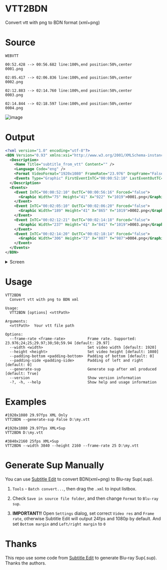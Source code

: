 # VTT2BDN
Convert vtt with png to BDN format (xml+png)

# Source
```
WEBVTT

00:52.428 --> 00:56.682 line:100%,end position:50%,center
0001.png

02:05.417 --> 02:06.836 line:100%,end position:50%,center
0002.png

02:12.883 --> 02:14.760 line:100%,end position:50%,center
0003.png

02:14.844 --> 02:18.597 line:100%,end position:50%,center
0004.png
```

![image](https://user-images.githubusercontent.com/20772925/132946179-e52f388c-93f5-46b0-ae9a-11058891f09a.png)


# Output
```xml
<?xml version="1.0" encoding="utf-8"?>
<BDN Version="0.93" xmlns:xsi="http://www.w3.org/2001/XMLSchema-instance" xsi:noNamespaceSchemaLocation="BD-03-006-0093b BDN File Format.xsd">
  <Description>
    <Name Title="subtitle_from_vtt" Content="" />
    <Language Code="eng" />
    <Format VideoFormat="1920x1080" FrameRate="23.976" DropFrame="False" />
    <Events Type="Graphic" FirstEventInTC="00:00:52:10" LastEventOutTC="00:02:18:14" NumberofEvents="4" />
  </Description>
  <Events>
    <Event InTC="00:00:52:10" OutTC="00:00:56:16" Forced="false">
      <Graphic Width="75" Height="41" X="922" Y="1019">0001.png</Graphic>
    </Event>
    <Event InTC="00:02:05:10" OutTC="00:02:06:20" Forced="false">
      <Graphic Width="189" Height="41" X="865" Y="1019">0002.png</Graphic>
    </Event>
    <Event InTC="00:02:12:21" OutTC="00:02:14:18" Forced="false">
      <Graphic Width="237" Height="41" X="841" Y="1019">0003.png</Graphic>
    </Event>
    <Event InTC="00:02:14:20" OutTC="00:02:18:14" Forced="false">
      <Graphic Width="306" Height="73" X="807" Y="987">0004.png</Graphic>
    </Event>
  </Events>
</BDN>
```

<details>
<summary>Screen</summary>

![image](https://user-images.githubusercontent.com/20772925/132946140-2ceb91f0-cce8-4c4b-84a5-ff45991ac951.png)
  
</details>



# Usage

```
VTT2BDN
  Convert vtt with png to BDN xml

Usage:
  VTT2BDN [options] <vttPath>

Arguments:
  <vttPath>  Your vtt file path

Options:
  --frame-rate <frame-rate>          Frame rate. Supported: 23.976;24;25;29.97;30;50;59.94 [default: 29.97]
  --width <width>                    Set video width [default: 1920]
  --height <height>                  Set video height [default: 1080]
  --padding-bottom <padding-bottom>  Padding of bottom [default: 0]
  --padding-side <padding-side>      Padding of left and right [default: 0]
  --generate-sup                     Generate sup after xml produced [default: True]
  --version                          Show version information
  -?, -h, --help                     Show help and usage information
```

# Examples
```
#1920x1080 29.97fps XML Only
VTT2BDN --generate-sup False D:\my.vtt

#1920x1080 29.97fps XML+Sup
VTT2BDN D:\my.vtt

#3840x2160 25fps XML+Sup
VTT2BDN --width 3840 --height 2160 --frame-rate 25 D:\my.vtt
```

# Generate Sup Manually

You can use [Subtitle Edit](https://github.com/SubtitleEdit/subtitleedit) to convert BDN(xml+png) to Blu-ray Sup(.sup).


1. `Tools` - `Batch convert...`, then drag the `.xml` to input listbox.

2. Check `Save in source file folder`, and then change `Format` to `Blu-ray sup`.

3. **IMPORTANT!!** Open `Settings` dialog, set correct `Video res` and `Frame rate`, otherwise Subtitle Edit will output 24fps and 1080p by default. And set `Bottom margin` and `Left/right margin` to `0`

# Thanks

This repo use some code from [Subtitle Edit](https://github.com/SubtitleEdit/subtitleedit) to generate Blu-ray Sup(.sup). Thanks the authors.
